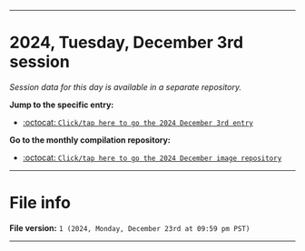 
***

# 2024, Tuesday, December 3rd session

_Session data for this day is available in a separate repository._

**Jump to the specific entry:**

- [:octocat: `Click/tap here to go the 2024 December 3rd entry`](https://github.com/seanpm2001/SeansLifeArchive_Images_MotorWorld_CarFactory_Y2024_V11/tree/SeansLifeArchive_Images_MotorWorld_CarFactory_Y2024_V11_Main-dev/2024/12_December/03/)

**Go to the monthly compilation repository:**

- [:octocat: `Click/tap here to go the 2024 December image repository`](https://github.com/seanpm2001/SeansLifeArchive_Images_MotorWorld_CarFactory_Y2024_V12/)

***

# File info

**File version:** `1 (2024, Monday, December 23rd at 09:59 pm PST)`

***
